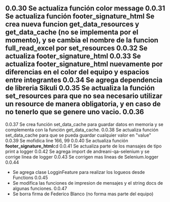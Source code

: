 0.0.30
Se actualiza función **color message**
0.0.31
Se actualiza función **footer_signature_html**
Se crea nueva funcion get_data_resources y get_data_cache (no se implementa por el momento), y se cambia el nombre de la funcion full_read_excel por set_resources
0.0.32
Se actualiza footer_signature_html
0.0.33
Se actualiza footer_signature_html nuevamente por diferencias en el color del equipo y espacios entre integrantes
0.0.34
Se agrega dependencia de libreria Sikuli
0.0.35
Se actualiza la función set_resources para que no sea necesario utilizar un resource de manera obligatoria, y en caso de no tenerlo que se genere uno vacio.
0.0.36
-
0.0.37
Se crea función set_data_cache para guardar datos en memoria y se complementa con la función get_data_cache.
0.0.38
Se actualiza función set_data_cache para que se pueda guardar cualquier valor en "value"
0.0.39
Se mofidica line 166, 99
0.0.40
Se actualiza función **footer_signature_html**cd 
0.0.41
Se actualiza parte de los mansajes de tipo print a logger
0.0.42
Se agrega import de andreani-qa-selenium y se corrige linea de logger
0.0.43
Se corrigen mas lineas de Selenium.logger
0.0.44
* Se agrega clase LogginFeature para realizar los logueos desde Functions
0.0.45
* Se modifica las funciones de impresion de mensajes y el string docs de algunas funciones.
0.0.47 
* Se borra firma de Federico Blanco (no forma mas parte del equipo)
